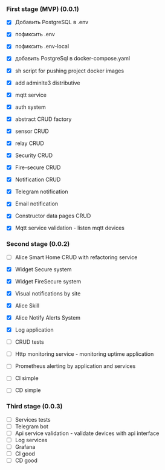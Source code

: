 ### First stage (MVP) (0.0.1)

- [x] Добавить PostgreSQL в .env
- [x] пофиксить .env
- [x] пофиксить .env-local
- [x] добавить PostgreSql в docker-compose.yaml
- [x] sh script for pushing project docker images
- [x] add adminlte3 distributive
- [x] mqtt service
- [x] auth system
- [x] abstract CRUD factory
- [x] sensor CRUD
- [x] relay CRUD
- [x] Security CRUD
- [x] Fire-secure CRUD
- [x] Notification CRUD
- [x] Telegram notification
- [x] Email notification
- [x] Constructor data pages CRUD
- [x] Mqtt service validation - listen mqtt devices


### Second stage (0.0.2)

- [ ] Alice Smart Home CRUD with refactoring service
- [x] Widget Secure system
- [x] Widget FireSecure system
- [x] Visual notifications by site
- [x] Alice Skill
- [x] Alice Notify Alerts System
- [x] Log application
- [ ] CRUD tests
- [ ] Http monitoring service - monitoring uptime application
- [ ] Prometheus alerting by application and services
- [ ] CI simple
- [ ] CD simple


### Third stage (0.0.3)

- [ ] Services tests
- [ ] Telegram bot
- [ ] Api service validation - validate devices with api interface
- [ ] Log services
- [ ] Grafana
- [ ] CI good
- [ ] CD good